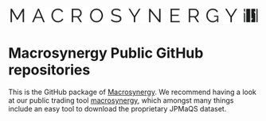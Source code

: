 ![Macrosynergy](https://github.com/macrosynergy/.github/blob/main/profile/MACROSYNERGY_Logo_Primary.png)

# Macrosynergy Public GitHub repositories

This is the GitHub package of [Macrosynergy](https://www.macrosynergy.com). We recommend having a look at our public trading tool
[macrosynergy](https://github.com/macrosynergy/macrosynergy), which amongst many things include an easy tool to download the proprietary JPMaQS dataset.
